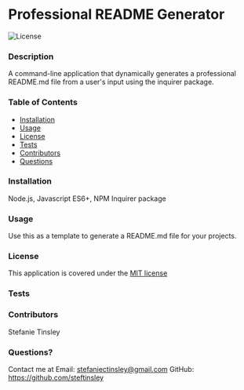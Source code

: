 # Professional README Generator

![License](https://img.shields.io/badge/License-MIT-9cf.svg)
    
  ### Description
  A command-line application that dynamically generates a professional README.md file from a user's input using the inquirer package. 
  
  ### Table of Contents 
  - [Installation](#installation)
  - [Usage](#usage)
  - [License](#license)
  - [Tests](#tests)
  - [Contributors](#contributors)
  - [Questions](#questions)

  ### Installation
  Node.js, Javascript ES6+, NPM Inquirer package
  
  ### Usage
  Use this as a template to generate a README.md file for your projects.
  

   
  ### License 
  This application is covered under the [MIT license](https://choosealicense.com/licenses/mit/)
  

  ### Tests
  

  ### Contributors
  Stefanie Tinsley

  ### Questions?
  Contact me at 
  Email: stefaniectinsley@gmail.com
  GitHub: https://github.com/steftinsley

